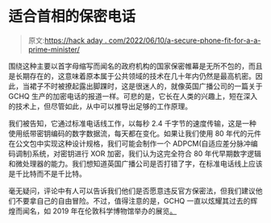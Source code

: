 # 适合首相的保密电话

> 原文:[https://hack aday . com/2022/06/10/a-secure-phone-fit-for-a-a-prime-minister/](https://hackaday.com/2022/06/10/a-secure-phone-fit-for-a-prime-minister/)

围绕这种主要以首字母缩写而闻名的政府机构的国家保密帷幕是无所不包的，而且是长期存在的，这意味着原本属于公共领域的技术在几十年内仍然是最高机密。因此，当裙子不时被撩起露出脚踝时，这是很迷人的，就像英国广播公司的一篇关于 GCHQ 生产的加密电话的报道一样。可悲的是，它长在人类的兴趣上，短在深入的技术上，但尽管如此，从中可以推导出足够的工作原理。

我们被告知，它通过标准电话线工作，以每秒 2.4 千字节的速度传输，这是一种使用纸带密钥编码的数字数据流，每天都在变化。如果让我们使用 80 年代的元件在公文包中实现这种设计规格，我们可能会制作一个 ADPCM(自适应差分脉冲编码调制)系统，对密钥进行 XOR 加密，我们认为这完全符合 80 年代早期数字逻辑和微处理器的能力。我们想知道英国广播公司是否打错了字，在标准电话线上应该是千比特而不是千比特。

毫无疑问，评论中有人可以告诉我们他们是否愿意违反官方保密法，但我们建议他们不要拿自己的自由冒险。不过，值得注意的是，GCHQ 一直以炫耀其过去的辉煌而闻名，如 2019 年在伦敦科学博物馆举办的展览[。](https://hackaday.com/2019/08/06/espionage-on-display-as-gchq-hosts-a-temporary-exhibit/)